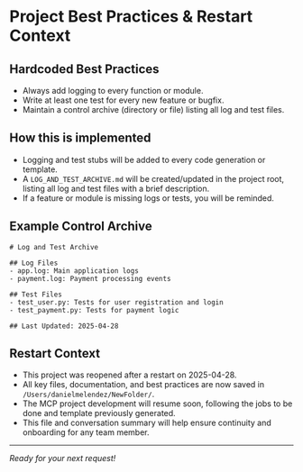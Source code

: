 # Project Best Practices & Restart Context

## Hardcoded Best Practices
- Always add logging to every function or module.
- Write at least one test for every new feature or bugfix.
- Maintain a control archive (directory or file) listing all log and test files.

## How this is implemented
- Logging and test stubs will be added to every code generation or template.
- A `LOG_AND_TEST_ARCHIVE.md` will be created/updated in the project root, listing all log and test files with a brief description.
- If a feature or module is missing logs or tests, you will be reminded.

## Example Control Archive

```
# Log and Test Archive

## Log Files
- app.log: Main application logs
- payment.log: Payment processing events

## Test Files
- test_user.py: Tests for user registration and login
- test_payment.py: Tests for payment logic

## Last Updated: 2025-04-28
```

## Restart Context
- This project was reopened after a restart on 2025-04-28.
- All key files, documentation, and best practices are now saved in `/Users/danielmelendez/NewFolder/`.
- The MCP project development will resume soon, following the jobs to be done and template previously generated.
- This file and conversation summary will help ensure continuity and onboarding for any team member.

---

*Ready for your next request!*
